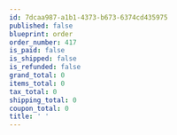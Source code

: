 ```yaml
---
id: 7dcaa987-a1b1-4373-b673-6374cd435975
published: false
blueprint: order
order_number: 417
is_paid: false
is_shipped: false
is_refunded: false
grand_total: 0
items_total: 0
tax_total: 0
shipping_total: 0
coupon_total: 0
title: ' '
---
```

